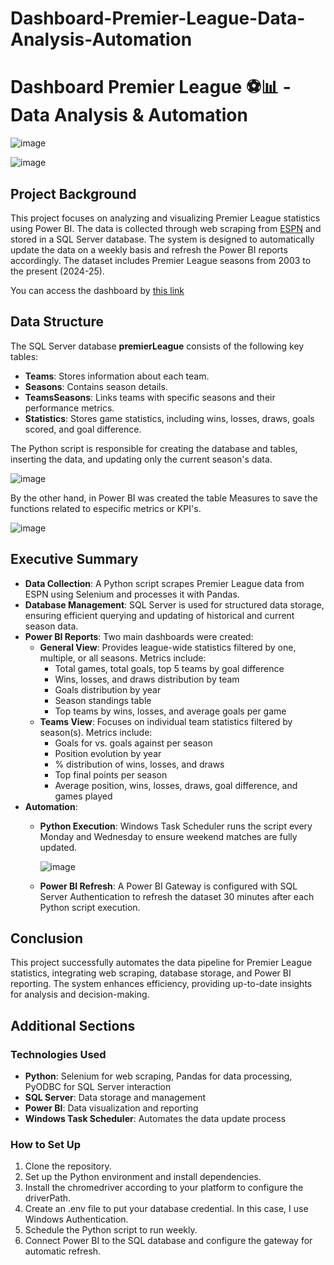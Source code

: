 # Dashboard-Premier-League-Data-Analysis-Automation
# Dashboard Premier League ⚽📊 - Data Analysis & Automation
![image](https://github.com/user-attachments/assets/32f00521-02ad-45c9-8487-d796f9016b86)

![image](https://github.com/user-attachments/assets/df7fb9fe-1beb-44b5-a21c-b85b97aa13bb)


## Project Background
This project focuses on analyzing and visualizing Premier League statistics using Power BI. The data is collected through web scraping from [ESPN](https://www.espn.com/soccer/standings/_/league/ENG.1/season/) and stored in a SQL Server database. The system is designed to automatically update the data on a weekly basis and refresh the Power BI reports accordingly. The dataset includes Premier League seasons from 2003 to the present (2024-25).

You can access the dashboard by [this link](https://app.powerbi.com/view?r=eyJrIjoiYzg5Njk1NWItMDM4Mi00OWZmLThhOTctZGRlNzg3MGJhMzZjIiwidCI6IjBlMGNiMDYwLTA5YWQtNDlmNS1hMDA1LTY4YjliNDlhYTFmNiIsImMiOjR9&pageName=e18b7136c414b00e0575)  

## Data Structure
The SQL Server database **premierLeague** consists of the following key tables:

- **Teams**: Stores information about each team.
- **Seasons**: Contains season details.
- **TeamsSeasons**: Links teams with specific seasons and their performance metrics.
- **Statistics**: Stores game statistics, including wins, losses, draws, goals scored, and goal difference.

The Python script is responsible for creating the database and tables, inserting the data, and updating only the current season's data.

![image](https://github.com/user-attachments/assets/f7d015aa-dffe-4974-90c1-fff36e820a8f)

By the other hand, in Power BI was created the table Measures to save the functions related to especific metrics or KPI's.

![image](https://github.com/user-attachments/assets/09645588-7eb3-4e9a-8699-8654c9ff542e)

## Executive Summary
- **Data Collection**: A Python script scrapes Premier League data from ESPN using Selenium and processes it with Pandas.
- **Database Management**: SQL Server is used for structured data storage, ensuring efficient querying and updating of historical and current season data.
- **Power BI Reports**: Two main dashboards were created:
  - **General View**: Provides league-wide statistics filtered by one, multiple, or all seasons. Metrics include:
    - Total games, total goals, top 5 teams by goal difference
    - Wins, losses, and draws distribution by team
    - Goals distribution by year
    - Season standings table
    - Top teams by wins, losses, and average goals per game
  - **Teams View**: Focuses on individual team statistics filtered by season(s). Metrics include:
    - Goals for vs. goals against per season
    - Position evolution by year
    - % distribution of wins, losses, and draws
    - Top final points per season
    - Average position, wins, losses, draws, goal difference, and games played
- **Automation**:
  - **Python Execution**: Windows Task Scheduler runs the script every Monday and Wednesday to ensure weekend matches are fully updated.
    
    ![image](https://github.com/user-attachments/assets/8d5cce0b-d710-4c03-a444-f73d00299bce)

  - **Power BI Refresh**: A Power BI Gateway is configured with SQL Server Authentication to refresh the dataset 30 minutes after each Python script execution.

## Conclusion
This project successfully automates the data pipeline for Premier League statistics, integrating web scraping, database storage, and Power BI reporting. The system enhances efficiency, providing up-to-date insights for analysis and decision-making.

## Additional Sections
### Technologies Used
- **Python**: Selenium for web scraping, Pandas for data processing, PyODBC for SQL Server interaction
- **SQL Server**: Data storage and management
- **Power BI**: Data visualization and reporting
- **Windows Task Scheduler**: Automates the data update process

### How to Set Up
1. Clone the repository.
2. Set up the Python environment and install dependencies.
3. Install the chromedriver according to your platform to configure the driverPath. 
4. Create an .env file to put your database credential. In this case, I use Windows Authentication.
5. Schedule the Python script to run weekly.
6. Connect Power BI to the SQL database and configure the gateway for automatic refresh.

